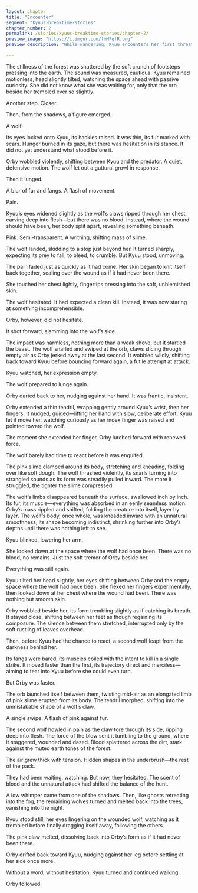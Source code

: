 ```yaml
---
layout: chapter
title: "Encounter"
segment: "kyuus-breaktime-stories"
chapter_number: 2
permalink: /stories/kyuus-breaktime-stories/chapter-2/
preview_image: "https://i.imgur.com/fmHFqfR.png"
preview_description: "While wandering, Kyuu encounters her first threat"

---
```

The stillness of the forest was shattered by the soft crunch of footsteps pressing into the earth. The sound was measured, cautious. Kyuu remained motionless, head slightly tilted, watching the space ahead with passive curiosity. She did not know what she was waiting for, only that the orb beside her trembled ever so slightly.

Another step. Closer.

Then, from the shadows, a figure emerged.

A wolf.

Its eyes locked onto Kyuu, its hackles raised. It was thin, its fur marked with scars. Hunger burned in its gaze, but there was hesitation in its stance. It did not yet understand what stood before it.

Orby wobbled violently, shifting between Kyuu and the predator. A quiet, defensive motion. The wolf let out a guttural growl in response.

Then it lunged.

A blur of fur and fangs. A flash of movement.

Pain.

Kyuu’s eyes widened slightly as the wolf’s claws ripped through her chest, carving deep into flesh—but there was no blood. Instead, where the wound should have been, her body split apart, revealing something beneath.

Pink. Semi-transparent. A writhing, shifting mass of slime.

The wolf landed, skidding to a stop just beyond her. It turned sharply, expecting its prey to fall, to bleed, to crumble. But Kyuu stood, unmoving.

The pain faded just as quickly as it had come. Her skin began to knit itself back together, sealing over the wound as if it had never been there.

She touched her chest lightly, fingertips pressing into the soft, unblemished skin.

The wolf hesitated. It had expected a clean kill. Instead, it was now staring at something incomprehensible.

Orby, however, did not hesitate.

It shot forward, slamming into the wolf’s side.

The impact was harmless, nothing more than a weak shove, but it startled the beast. The wolf snarled and swiped at the orb, claws slicing through empty air as Orby jerked away at the last second. It wobbled wildly, shifting back toward Kyuu before bouncing forward again, a futile attempt at attack.

Kyuu watched, her expression empty.

The wolf prepared to lunge again.

Orby darted back to her, nudging against her hand. It was frantic, insistent.

Orby extended a thin tendril, wrapping gently around Kyuu’s wrist, then her fingers. It nudged, guided—lifting her hand with slow, deliberate effort. Kyuu let it move her, watching curiously as her index finger was raised and pointed toward the wolf.

The moment she extended her finger, Orby lurched forward with renewed force.

The wolf barely had time to react before it was engulfed.

The pink slime clamped around its body, stretching and kneading, folding over like soft dough. The wolf thrashed violently, its snarls turning into strangled sounds as its form was steadily pulled inward. The more it struggled, the tighter the slime compressed.

The wolf’s limbs disappeared beneath the surface, swallowed inch by inch. Its fur, its muscle—everything was absorbed in an eerily seamless motion. Orby’s mass rippled and shifted, folding the creature into itself, layer by layer. The wolf’s body, once whole, was kneaded inward with an unnatural smoothness, its shape becoming indistinct, shrinking further into Orby’s depths until there was nothing left to see.

Kyuu blinked, lowering her arm.

She looked down at the space where the wolf had once been. There was no blood, no remains. Just the soft tremor of Orby beside her.

Everything was still again.

Kyuu tilted her head slightly, her eyes shifting between Orby and the empty space where the wolf had once been. She flexed her fingers experimentally, then looked down at her chest where the wound had been. There was nothing but smooth skin.

Orby wobbled beside her, its form trembling slightly as if catching its breath. It stayed close, shifting between her feet as though regaining its composure. The silence between them stretched, interrupted only by the soft rustling of leaves overhead.

Then, before Kyuu had the chance to react, a second wolf leapt from the darkness behind her.

Its fangs were bared, its muscles coiled with the intent to kill in a single strike. It moved faster than the first, its trajectory direct and merciless—aiming to tear into Kyuu before she could even turn.

But Orby was faster.

The orb launched itself between them, twisting mid-air as an elongated limb of pink slime erupted from its body. The tendril morphed, shifting into the unmistakable shape of a wolf’s claw.

A single swipe. A flash of pink against fur.

The second wolf howled in pain as the claw tore through its side, ripping deep into flesh. The force of the blow sent it tumbling to the ground, where it staggered, wounded and dazed. Blood splattered across the dirt, stark against the muted earth tones of the forest.

The air grew thick with tension. Hidden shapes in the underbrush—the rest of the pack.

They had been waiting, watching. But now, they hesitated. The scent of blood and the unnatural attack had shifted the balance of the hunt.

A low whimper came from one of the shadows. Then, like ghosts retreating into the fog, the remaining wolves turned and melted back into the trees, vanishing into the night.

Kyuu stood still, her eyes lingering on the wounded wolf, watching as it trembled before finally dragging itself away, following the others.

The pink claw melted, dissolving back into Orby’s form as if it had never been there.

Orby drifted back toward Kyuu, nudging against her leg before settling at her side once more.

Without a word, without hesitation, Kyuu turned and continued walking.

Orby followed.
